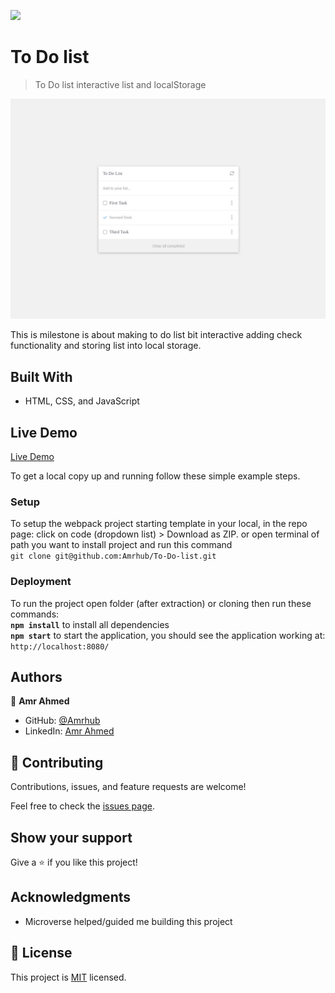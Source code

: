![](https://img.shields.io/badge/Microverse-blueviolet)

# To Do list

> To Do list interactive list and localStorage

![screenshot](./app_screenshot.png)

This is milestone is about making to do list bit interactive adding check functionality and storing list into local storage.

## Built With

- HTML, CSS, and JavaScript

## Live Demo

[Live Demo](https://amrhub.github.io/To-Do-list/dist)

To get a local copy up and running follow these simple example steps.

### Setup

To setup the webpack project starting template in your local, in the repo page:
click on code (dropdown list) > Download as ZIP.
or open terminal of path you want to install project and run this command <br>
`git clone git@github.com:Amrhub/To-Do-list.git`

### Deployment

To run the project open folder (after extraction) or cloning then run these commands: <br>
**`npm install`** to install all dependencies <br>
**`npm start`** to start the application, you should see the application working at: `http://localhost:8080/`

## Authors

👤 **Amr Ahmed**

- GitHub: [@Amrhub](https://github.com/Amrhub/)
- LinkedIn: [Amr Ahmed](https://www.linkedin.com/in/amr-ahmed-655420191/)

## 🤝 Contributing

Contributions, issues, and feature requests are welcome!

Feel free to check the [issues page](../../issues/).

## Show your support

Give a ⭐️ if you like this project!

## Acknowledgments

- Microverse helped/guided me building this project

## 📝 License

This project is [MIT](./MIT.md) licensed.

